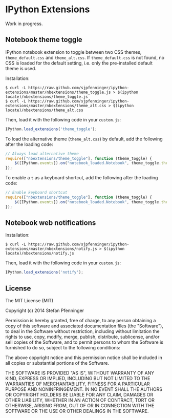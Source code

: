 # IPython Extensions

Work in progress.

## Notebook theme toggle

IPython notebook extension to toggle between two CSS themes, `theme_default.css` and `theme_alt.css`. If `theme_default.css` is not found, no CSS is loaded for the default setting, i.e. only the pre-installed default theme is used.

Installation:

    $ curl -L https://raw.github.com/sjpfenninger/ipython-extensions/master/nbextensions/theme_toggle.js > $(ipython locate)/nbextensions/theme_toggle.js
    $ curl -L https://raw.github.com/sjpfenninger/ipython-extensions/master/nbextensions/theme_alt.css > $(ipython locate)/nbextensions/theme_alt.css

Then, load it with the following code in your `custom.js`:

```javascript
IPython.load_extensions('theme_toggle');
```

To load the alternative theme (`theme_alt.css`) by default, add the following after the loading code:

```javascript
// Always load alternative theme
require(["nbextensions/theme_toggle"], function (theme_toggle) {
    $([IPython.events]).on("notebook_loaded.Notebook", theme_toggle.theme_toggle);
});
```

To enable a ``t`` as a keyboard shortcut, add the following after the loading code:

```javascript
// Enable keyboard shortcut
require(["nbextensions/theme_toggle"], function (theme_toggle) {
    $([IPython.events]).on("notebook_loaded.Notebook", theme_toggle.theme_toggle_shortcut);
});
```

## Notebook web notifications

Installation:

    $ curl -L https://raw.github.com/sjpfenninger/ipython-extensions/master/nbextensions/notify.js > $(ipython locate)/nbextensions/notify.js

Then, load it with the following code in your `custom.js`:

```javascript
IPython.load_extensions('notify');
```

## License

The MIT License (MIT)

Copyright (c) 2014 Stefan Pfenninger

Permission is hereby granted, free of charge, to any person obtaining a copy
of this software and associated documentation files (the "Software"), to deal
in the Software without restriction, including without limitation the rights
to use, copy, modify, merge, publish, distribute, sublicense, and/or sell
copies of the Software, and to permit persons to whom the Software is
furnished to do so, subject to the following conditions:

The above copyright notice and this permission notice shall be included in all
copies or substantial portions of the Software.

THE SOFTWARE IS PROVIDED "AS IS", WITHOUT WARRANTY OF ANY KIND, EXPRESS OR
IMPLIED, INCLUDING BUT NOT LIMITED TO THE WARRANTIES OF MERCHANTABILITY,
FITNESS FOR A PARTICULAR PURPOSE AND NONINFRINGEMENT. IN NO EVENT SHALL THE
AUTHORS OR COPYRIGHT HOLDERS BE LIABLE FOR ANY CLAIM, DAMAGES OR OTHER
LIABILITY, WHETHER IN AN ACTION OF CONTRACT, TORT OR OTHERWISE, ARISING FROM,
OUT OF OR IN CONNECTION WITH THE SOFTWARE OR THE USE OR OTHER DEALINGS IN THE
SOFTWARE.

